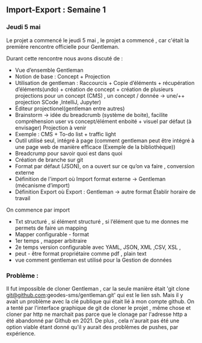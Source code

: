 ## Import-Export : Semaine 1 

### Jeudi 5 mai 

Le projet a commencé le jeudi 5 mai , le projet a commencé , car c'était la première rencontre officielle pour Gentleman. 

Durant cette rencontre nous avons discuté de : 

- Vue d’ensemble Gentleman 
- Notion de base : Concept + Projection 
- Utilisation de gentleman : Raccourcis + Copie d’éléments + récupération d’éléments(undo) + création de concept + création de plusieurs projections pour un concept (CMS) , un concept / donnée -> une/++ projection SCode ,IntelliJ, Jupyter) 
- Éditeur projectionel(gentleman entre autres)
- Brainstorm -> idée du breadcrumb (système de boite), facilite compréhension user vs concept/élément enboité + visuel par défaut (à envisager)
Projection à venir 
- Exemple : CMS + To-do list + traffic light 
- Outil utilisé seul, intégré à page (comment gentleman peut être intégré à une page web de manière efficace (Exemple de la bibliothèque))
- Breadcrump pour savoir quoi est dans quoi 
- Création de branche sur git 
- Format par défaut (JSON), on a ouvert sur ce qu’on va faire , conversion externe 
- Définition de l'import où Import format externe -> Gentleman (mécanisme d’import)
- Définition Export où Export : Gentleman -> autre format 
Établir horaire de travail 

On commence par import 
- Txt structuré , si élément structuré , si l’élément que tu me donnes me permets de faire un mapping 
- Mapper configurable - format 
- 1er temps , mapper arbitraire 
- 2e temps version configurable avec YAML, JSON, XML ,CSV, XSL , 
- peut - être format propriétaire comme pdf , plain text 
- vue comment gentleman est utilisé pour la Gestion de données 

### Problème : 

Il fut impossible de cloner Gentleman , car la seule manière était 'git clone git@github.com:geodes-sms/gentleman.git' qui est le lien ssh. Mais il y avait un problème avec la clé publique qui était lié à mon compte github. On a tenté par l'interface graphique de git de cloner le projet , même chose et cloner par http ne marchait pas parce que le clonage par l'adresse http a été abandonné par Github en 2021. De plus , cela n'aurait pas été une option viable étant donné qu'il y aurait des problèmes de pushes, par expérience. 